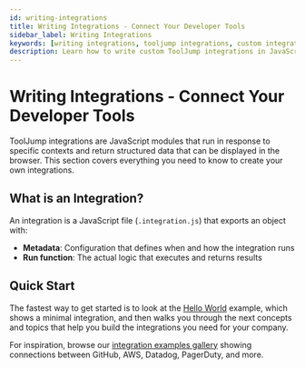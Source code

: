 ```yaml
---
id: writing-integrations
title: Writing Integrations - Connect Your Developer Tools
sidebar_label: Writing Integrations
keywords: [writing integrations, tooljump integrations, custom integrations, developer tool integration, javascript modules]
description: Learn how to write custom ToolJump integrations in JavaScript to connect your developer tools and create contextual information displays for your engineering team.
---
```


# Writing Integrations - Connect Your Developer Tools

ToolJump integrations are JavaScript modules that run in response to specific contexts and return structured data that can be displayed in the browser. This section covers everything you need to know to create your own integrations.

## What is an Integration?

An integration is a JavaScript file (`.integration.js`) that exports an object with:
- **Metadata**: Configuration that defines when and how the integration runs
- **Run function**: The actual logic that executes and returns results

## Quick Start

The fastest way to get started is to look at the [Hello World](./writing-integrations/hello-world.mdx) example, which shows a minimal integration, and then walks you through the next concepts and topics that help you build the integrations you need for your company.

For inspiration, browse our [integration examples gallery](/integrations) showing connections between GitHub, AWS, Datadog, PagerDuty, and more.
